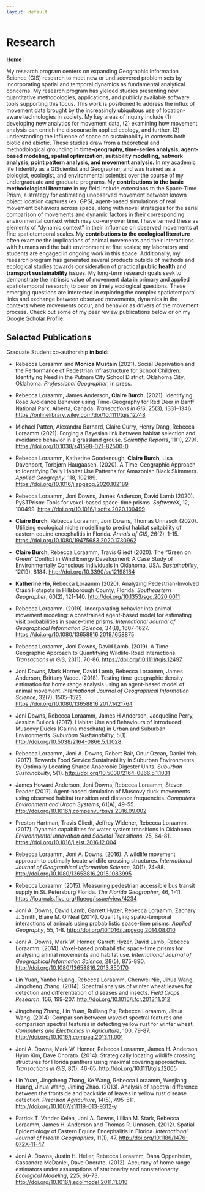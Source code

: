 ```yaml
---
layout: default
---
```

# Research
**[Home](./index.md)** |

My research program centers on expanding Geographic Information Science (GIS) research to meet new or undiscovered problem sets by incorporating spatial and temporal dynamics as fundamental analytical concerns. My research program has yielded studies presenting new quantitative methodologies, applications, and publicly available software tools supporting this focus. This work is positioned to address the influx of movement data brought by the increasingly ubiquitous use of location-aware technologies in society. My key areas of inquiry include (1) developing new analytics for movement data, (2) examining how movement analysis can enrich the discourse in applied ecology, and further, (3) understanding the influence of space on sustainability in contexts both biotic and abiotic. These studies draw from a theoretical and methodological grounding in **time-geography, time-series analysis, agent-based modeling, spatial optimization, suitability modelling, network analysis, point pattern analysis, and movement analysis.** 
In my academic life I identify as a GIScientist and Geographer, and was trained as a biologist, ecologist, and environmental scientist over the course of my undergraduate and graduate programs. My **contributions to the basic methodological literature** in my field include extensions to the Space-Time Prism, a strategy for estimating unobserved movement between known object location captures (ex. GPS), agent-based simulations of real movement behaviors across space, along with novel strategies for the serial comparison of movements and dynamic factors in their corresponding environmental context which may co-vary over time. I have termed these as elements of “dynamic context” in their influence on observed movements at fine spatiotemporal scales. My **contributions to the ecological literature** often examine the implications of animal movements and their interactions with humans and the built environment at fine scales; my laboratory and students are engaged in ongoing work in this space. Additionally, my research program has generated several products outside of methods and ecological studies towards consideration of practical **public health** and **transport sustainability** issues. My long-term research goals seek to demonstrate the intrinsic value of movement data in primary and applied spatiotemporal research; to bear on timely ecological questions. These emerging questions are interested in exploring the complex spatiotemporal links and exchange between observed movements, dynamics in the contexts where movements occur, and behavior as drivers of the movement process. Check out some of my peer review publications below or on my [Google Scholar Profile][1].

## Selected Publications
Graduate Student co-authorship **in bold:**

- Rebecca Loraamm and **Monica Mustain** (2021). Social Deprivation and the Performance of Pedestrian Infrastructure for School Children: Identifying Need in the Putnam City School District, Oklahoma City, Oklahoma. *Professional Geographer*, in press.

- Rebecca Loraamm, James Anderson, **Claire Burch**. (2021). Identifying Road Avoidance Behavior using Time-Geography for Red Deer in Banff National Park, Alberta, Canada. *Transactions in GIS*, 25(3), 1331–1346. https://onlinelibrary.wiley.com/doi/10.1111/tgis.12748 

- Michael Patten, Alexandra Barnard, Claire Curry, Henry Dang, Rebecca Loraamm (2021). Forging a Bayesian link between habitat selection and avoidance behavior in a grassland grouse. *Scientific Reports*, 11(1), 2791. https://doi.org/10.1038/s41598-021-82500-0 

- Rebecca Loraamm, Katherine Goodenough, **Claire Burch**, Lisa Davenport, Torbjørn Haugaasen. (2020). A Time-Geographic Approach to Identifying Daily Habitat Use Patterns for Amazonian Black Skimmers. *Applied Geography*, 118, 102189. https://doi.org/10.1016/j.apgeog.2020.102189 

- Rebecca Loraamm, Joni Downs, James Anderson, David Lamb (2020). PySTPrism: Tools for voxel-based space–time prisms. *SoftwareX*, 12, 100499. https://doi.org/10.1016/j.softx.2020.100499 

- **Claire Burch**, Rebecca Loraamm, Joni Downs, Thomas Unnasch (2020). Utilizing ecological niche modelling to predict habitat suitability of eastern equine encephalitis in Florida. *Annals of GIS*, 26(2), 1-15. https://doi.org/10.1080/19475683.2020.1730962

- **Claire Burch**, Rebecca Loraamm, Travis Gliedt (2020). The “Green on Green” Conflict in Wind Energy Development: A Case Study of Environmentally Conscious Individuals in Oklahoma, USA. *Sustainability*, 12(19), 8184. http://doi.org/10.3390/su12198184 

- **Katherine Ho**, Rebecca Loraamm (2020). Analyzing Pedestrian-Involved Crash Hotspots in Hillsborough County, Florida. *Southeastern Geographer*, 60(2), 121-140. http://doi.org/10.1353/sgo.2020.0011 

- Rebecca Loraamm. (2019). Incorporating behavior into animal movement modeling: a constrained agent-based model for estimating visit probabilities in space-time prisms. *International Journal of Geographical Information Science*, 34(8), 1607-1627. https://doi.org/10.1080/13658816.2019.1658875 

- Rebecca Loraamm, Joni Downs, David Lamb. (2019). A Time-Geographic Approach to Quantifying Wildlife-Road Interactions. *Transactions in GIS*, 23(1), 70-86. https://doi.org/10.1111/tgis.12497 

- Joni Downs, Mark Horner, David Lamb, Rebecca Loraamm, James Anderson, Brittany Wood. (2018). Testing time-geographic density estimation for home range analysis using an agent-based model of animal movement. *International Journal of Geographical Information Science*, 32(7), 1505–1522. https://doi.org/10.1080/13658816.2017.1421764 

- Joni Downs, Rebecca Loraamm, James H Anderson, Jacqueline Perry, Jessica Bullock (2017). Habitat Use and Behaviours of Introduced Muscovy Ducks (Cairina moschata) in Urban and Suburban Environments. *Suburban Sustainability*, 5(1). http://doi.org/10.5038/2164-0866.5.1.1028 

- Rebecca Loraamm, Joni A. Downs, Robert Bair, Onur Ozcan, Daniel Yeh. (2017). Towards Food Service Sustainability in Suburban Environments by Optimally Locating Shared Anaerobic Digester Units. *Suburban Sustainability*, 5(1). http://doi.org/10.5038/2164-0866.5.1.1031 

- James Howard Anderson, Joni Downs, Rebecca Loraamm, Steven Reader (2017). Agent-based simulation of Muscovy duck movements using observed habitat transition and distance frequencies. *Computers Environment and Urban Systems*, 61(A), 49-55. http://doi.org/10.1016/j.compenvurbsys.2016.09.002 

- Preston Hartman, Travis Gliedt, Jeffrey Widener, Rebecca Loraamm. (2017). Dynamic capabilities for water system transitions in Oklahoma. *Environmental Innovation and Societal Transitions*, 25, 64-81. https://doi.org/10.1016/j.eist.2016.12.004 

- Rebecca Loraamm, Joni A. Downs. (2016). A wildlife movement approach to optimally locate wildlife crossing structures. *International Journal of Geographical Information Science*, 30(1), 74-88. http://doi.org/10.1080/13658816.2015.1083995  

- Rebecca Loraamm (2015). Measuring pedestrian accessible bus transit supply in St. Petersburg Florida. *The Florida Geographer*, 46, 1-11. https://journals.flvc.org/flgeog/issue/view/4234 

- Joni A. Downs, David Lamb, Garrett Hyzer, Rebecca Loraamm, Zachary J. Smith, Blaire M. O’Neal (2014). Quantifying spatio-temporal interactions of animals using probabilistic space-time prisms. *Applied Geography*, 55, 1-8. http://doi.org/10.1016/j.apgeog.2014.08.010 

- Joni A. Downs, Mark W. Horner, Garrett Hyzer, David Lamb, Rebecca Loraamm. (2014). Voxel-based probabilistic space-time prisms for analysing animal movements and habitat use. *International Journal of Geographical Information Science*, 28(5), 875-890. http://doi.org/10.1080/13658816.2013.850170 

- Lin Yuan, Yanbo Huang, Rebecca Loraamm, Chenwei Nie, Jihua Wang, Jingcheng Zhang. (2014). Spectral analysis of winter wheat leaves for detection and differentiation of diseases and insects. *Field Crops Research*, 156, 199-207. http://doi.org/10.1016/j.fcr.2013.11.012 

- Jingcheng Zhang, Lin Yuan, Ruiliang Pu, Rebecca Loraamm, Jihua Wang. (2014). Comparison between wavelet spectral features and comparison spectral features in detecting yellow rust for winter wheat. *Computers and Electronics in Agriculture*, 100, 79-87. http://doi.org/10.1016/j.compag.2013.11.001 

- Joni A. Downs, Mark W. Horner, Rebecca Loraamm, James H. Anderson, Hyun Kim, Dave Onorato. (2014). Strategically locating wildlife crossing structures for Florida panthers using maximal covering approaches. *Transactions in GIS*, 8(1), 46-65. http://doi.org/10.1111/tgis.12005 

- Lin Yuan, Jingcheng Zhang, Ke Wang, Rebecca Loraamm, Wenjiang Huang, Jihua Wang, Jinling Zhao. (2013). Analysis of spectral difference between the frontside and backside of leaves in yellow rust disease detection. *Precision Agriculture*, 14(5), 495-511. http://doi.org/10.1007/s11119-013-9312-y

- Patrick T. Vander Kelen, Joni A. Downs, Lillian M. Stark, Rebecca Loraamm, James H. Anderson and Thomas R. Unnasch. (2012). Spatial Epidemiology of Eastern Equine Encephalitis in Florida. *International Journal of Health Geographics*, 11(1), 47. http://doi.org/10.1186/1476-072X-11-47 

- Joni A. Downs, Justin H. Heller, Rebecca Loraamm, Dana Oppenheim, Cassandra McDaniel, Dave Onorato. (2012). Accuracy of home range estimators under assumptions of stationarity and nonstationarity. *Ecological Modeling*, 225, 66-73. http://doi.org/10.1016/j.ecolmodel.2011.11.010

[1]: http://scholar.google.com/citations?user=FBvy3SIAAAAJ&hl=en  "Google Scholar Profile"
